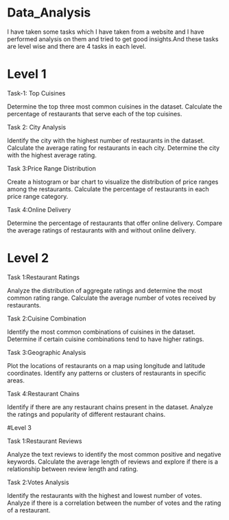 # Data_Analysis
I have taken some tasks which I have taken from a website and I have performed analysis on them and tried to get good insights.And these tasks are level wise and there are 4 tasks in each level.
# Level 1
Task-1: Top Cuisines

Determine the top three most
common cuisines in the dataset.
Calculate the percentage of
restaurants that serve each of the top
cuisines.

Task 2: City Analysis

Identify the city with the highest number
of restaurants in the dataset.
Calculate the average rating for
restaurants in each city.
Determine the city with the highest
average rating.

Task 3:Price Range Distribution

Create a histogram or bar chart to
visualize the distribution of price ranges
among the restaurants.
Calculate the percentage of restaurants
in each price range category.

Task 4:Online Delivery

Determine the percentage of restaurants
that offer online delivery.
Compare the average ratings of restaurants
with and without online delivery.

# Level 2

Task 1:Restaurant Ratings

Analyze the distribution of aggregate
ratings and determine the most common
rating range.
Calculate the average number of votes
received by restaurants.

Task 2:Cuisine Combination

Identify the most common combinations of
cuisines in the dataset.
Determine if certain cuisine combinations
tend to have higher ratings.

Task 3:Geographic Analysis

Plot the locations of restaurants on a
map using longitude and latitude
coordinates.
Identify any patterns or clusters of
restaurants in specific areas.

Task 4:Restaurant Chains

Identify if there are any restaurant chains
present in the dataset.
Analyze the ratings and popularity of
different restaurant chains.

#Level 3

Task 1:Restaurant Reviews

Analyze the text reviews to identify the most
common positive and negative keywords.
Calculate the average length of reviews and
explore if there is a relationship between
review length and rating.

Task 2:Votes Analysis

Identify the restaurants with the highest and
lowest number of votes.
Analyze if there is a correlation between the
number of votes and the rating of a
restaurant.
